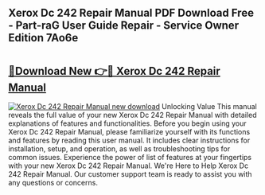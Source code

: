 ## Xerox Dc 242 Repair Manual PDF Download Free - Part-raG User Guide Repair - Service Owner Edition 7Ao6e

# <h2><a href="http://bc66783.oget.top/?id=Xerox+Dc+242+Repair+Manual">🔗Download New 👉🔴 Xerox Dc 242 Repair Manual</a></h2>

[![Xerox Dc 242 Repair Manual new download](https://i.imgur.com/5g1atiW.png)](http://bc66783.oget.top/?id=Xerox+Dc+242+Repair+Manual)
Unlocking Value This manual reveals the full value of your new Xerox Dc 242 Repair Manual with detailed explanations of features and functionalities. Before you begin using your Xerox Dc 242 Repair Manual, please familiarize yourself with its functions and features by reading this user manual. It includes clear instructions for installation, setup, and operation, as well as troubleshooting tips for common issues. Experience the power of list of features at your fingertips with your new Xerox Dc 242 Repair Manual. We're Here to Help Xerox Dc 242 Repair Manual. Our customer support team is ready to assist you with any questions or concerns.
